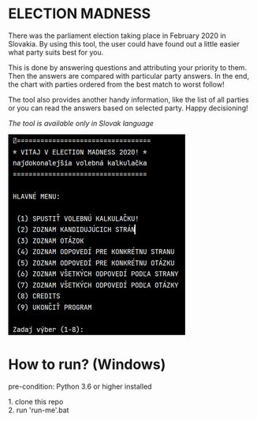 <h1>ELECTION MADNESS</h1>
<p>
There was the parliament election taking place in February 2020 in Slovakia. 
By using this tool, the user could have found out a little easier what party suits best for you. 
</p>
<p>
This is done by answering questions and attributing your priority to them. 
Then the answers are compared with particular party answers. 
In the end, the chart with parties ordered from the best match to worst follow!
</p>
<p>
The tool also provides another handy information, like the list of all parties or you can read the answers based on selected party. Happy decisioning!
</p>
<p>
<I>The tool is available only in Slovak language</I>
</p>


![img.png](img.png)

<h1>How to run? (Windows)</h1>
<p>pre-condition: Python 3.6 or higher installed</p>
1. clone this repo<br>
2. run 'run-me'.bat<br>
